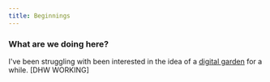 ```yaml
---
title: Beginnings
---
```


### What are we doing here?

I've been struggling with 
been interested in the idea of a [digital garden](https://maggieappleton.com/garden-history) for a while. [DHW WORKING]
